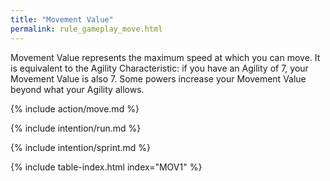 ```yaml
---
title: "Movement Value"
permalink: rule_gameplay_move.html
---
```


Movement Value represents the maximum speed at which you can move. It is equivalent to the Agility Characteristic: if you have an Agility of 7, your Movement Value is also 7. Some powers increase your Movement Value beyond what your Agility allows. 

{% include action/move.md %}

{% include intention/run.md %}

{% include intention/sprint.md %}

{% include table-index.html index="MOV1" %}